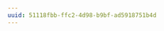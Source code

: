 ```yaml
---
uuid: 51118fbb-ffc2-4d98-b9bf-ad5918751b4d
---
```

<!--  Note for Horatiu / Myself -->

<!--

  This day is particularly lite, so either we add a big stretch goal or introduce another concept


  - Maybe add a challenge for a big CSS shape, etc.

  Something like this:

  
 -->
